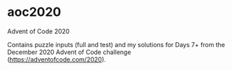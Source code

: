 # aoc2020
Advent of Code 2020

Contains puzzle inputs (full and test) and my solutions for Days 7+ from the December 2020 Advent of Code challenge (https://adventofcode.com/2020).
